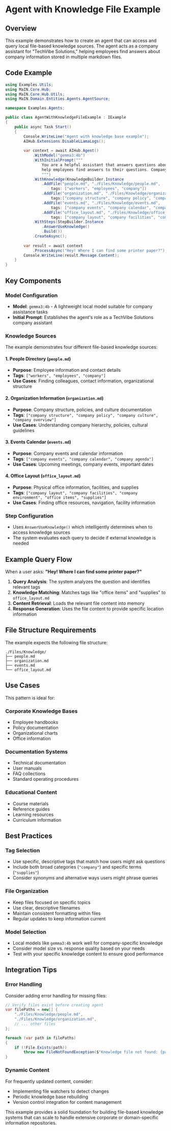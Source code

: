 # Agent with Knowledge File Example

## Overview

This example demonstrates how to create an agent that can access and query local file-based knowledge sources. The agent acts as a company assistant for "TechVibe Solutions," helping employees find answers about company information stored in multiple markdown files.

## Code Example

```csharp
using Examples.Utils;
using MaIN.Core.Hub;
using MaIN.Core.Hub.Utils;
using MaIN.Domain.Entities.Agents.AgentSource;

namespace Examples.Agents;

public class AgentWithKnowledgeFileExample : IExample
{
    public async Task Start()
    {
        Console.WriteLine("Agent with knowledge base example");
        AIHub.Extensions.DisableLLamaLogs();
        
        var context = await AIHub.Agent()
            .WithModel("gemma3:4b")
            .WithInitialPrompt("""
                You are a helpful assistant that answers questions about a company. Try to
                help employees find answers to their questions. Company you work for is TechVibe Solutions.
                """)
            .WithKnowledge(KnowledgeBuilder.Instance
                .AddFile("people.md", "./Files/Knowledge/people.md", 
                    tags: ["workers", "employees", "company"])
                .AddFile("organization.md", "./Files/Knowledge/organization.md",
                    tags:["company structure", "company policy", "company culture", "company overview"])
                .AddFile("events.md", "./Files/Knowledge/events.md",
                    tags: ["company events", "company calendar", "company agenda"])
                .AddFile("office_layout.md", "./Files/Knowledge/office_layout.md",
                    tags: ["company layout", "company facilities", "company environment", "office items", "supplies"]))
            .WithSteps(StepBuilder.Instance
                .AnswerUseKnowledge()
                .Build())
            .CreateAsync();
        
        var result = await context
            .ProcessAsync("Hey! Where I can find some printer paper?");
        Console.WriteLine(result.Message.Content);
    }
}
```

## Key Components

### Model Configuration
- **Model**: `gemma3:4b` - A lightweight local model suitable for company assistance tasks
- **Initial Prompt**: Establishes the agent's role as a TechVibe Solutions company assistant

### Knowledge Sources

The example demonstrates four different file-based knowledge sources:

#### 1. People Directory (`people.md`)
- **Purpose**: Employee information and contact details
- **Tags**: `["workers", "employees", "company"]`
- **Use Cases**: Finding colleagues, contact information, organizational structure

#### 2. Organization Information (`organization.md`)
- **Purpose**: Company structure, policies, and culture documentation
- **Tags**: `["company structure", "company policy", "company culture", "company overview"]`
- **Use Cases**: Understanding company hierarchy, policies, cultural guidelines

#### 3. Events Calendar (`events.md`)
- **Purpose**: Company events and calendar information
- **Tags**: `["company events", "company calendar", "company agenda"]`
- **Use Cases**: Upcoming meetings, company events, important dates

#### 4. Office Layout (`office_layout.md`)
- **Purpose**: Physical office information, facilities, and supplies
- **Tags**: `["company layout", "company facilities", "company environment", "office items", "supplies"]`
- **Use Cases**: Finding office resources, navigation, facility information

### Step Configuration
- Uses `AnswerUseKnowledge()` which intelligently determines when to access knowledge sources
- The system evaluates each query to decide if external knowledge is needed

## Example Query Flow

When a user asks: **"Hey! Where I can find some printer paper?"**

1. **Query Analysis**: The system analyzes the question and identifies relevant tags
2. **Knowledge Matching**: Matches tags like "office items" and "supplies" to `office_layout.md`
3. **Content Retrieval**: Loads the relevant file content into memory
4. **Response Generation**: Uses the file content to provide specific location information

## File Structure Requirements

The example expects the following file structure:
```
./Files/Knowledge/
├── people.md
├── organization.md
├── events.md
└── office_layout.md
```

## Use Cases

This pattern is ideal for:

### Corporate Knowledge Bases
- Employee handbooks
- Policy documentation
- Organizational charts
- Office information

### Documentation Systems
- Technical documentation
- User manuals
- FAQ collections
- Standard operating procedures

### Educational Content
- Course materials
- Reference guides
- Learning resources
- Curriculum information

## Best Practices

### Tag Selection
- Use specific, descriptive tags that match how users might ask questions
- Include both broad categories (`"company"`) and specific terms (`"supplies"`)
- Consider synonyms and alternative ways users might phrase queries

### File Organization
- Keep files focused on specific topics
- Use clear, descriptive filenames
- Maintain consistent formatting within files
- Regular updates to keep information current

### Model Selection
- Local models like `gemma3:4b` work well for company-specific knowledge
- Consider model size vs. response quality based on your needs
- Test with your specific knowledge content to ensure good performance

## Integration Tips

### Error Handling
Consider adding error handling for missing files:
```csharp
// Verify files exist before creating agent
var filePaths = new[] { 
    "./Files/Knowledge/people.md",
    "./Files/Knowledge/organization.md",
    // ... other files
};

foreach (var path in filePaths)
{
    if (!File.Exists(path))
        throw new FileNotFoundException($"Knowledge file not found: {path}");
}
```

### Dynamic Content
For frequently updated content, consider:
- Implementing file watchers to detect changes
- Periodic knowledge base rebuilding
- Version control integration for content management

This example provides a solid foundation for building file-based knowledge systems that can scale to handle extensive corporate or domain-specific information repositories.